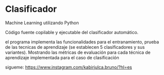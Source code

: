 
# Clasificador

Machine Learning utilizando Python

Código fuente copilable y ejecutable del clasificador automático.

el programa implementa las funcionalidades para el entranamiento, prueba de las tecnicas
de aprendizaje (se establecen 5 clasificadores y sus variantes). Mostrando las métricas de
evaluación para cada técnica de aprendizaje implementada para el caso de clasificación

sigueme: https://www.instagram.com/kabirjulca.bruno/?hl=es
